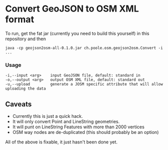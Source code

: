 # Convert GeoJSON to OSM XML format

To run, get the fat jar (currently you need to build this yourself) in this repository and then 

    java -cp geojson2osm-all-0.1.0.jar ch.poole.osm.geojson2osm.Convert -i ...
    
### Usage

    -i,--input <arg>    input GeoJSON file, default: standard in
    -o,--output <arg>   output OSM XML file, default: standard out
    -u,--upload         generate a JOSM specific attribute that will allow uploading the data

## Caveats

- Currently this is just a quick hack.
- It will only convert Point and LineString geometries.
- It will punt on LineString Features with more than 2000 vertices
- OSM way nodes are de-duplicated (this should probably be an option)

All of the above is fixable, it just hasn't been done yet.